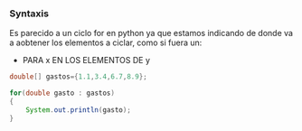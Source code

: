 ### Syntaxis

Es parecido a un ciclo for en python ya que estamos indicando de donde va a aobtener los elementos a ciclar, como si fuera un: 
- PARA x EN LOS ELEMENTOS DE y
```java
double[] gastos={1.1,3.4,6.7,8.9};

for(double gasto : gastos)
{
	System.out.println(gasto);
}
```